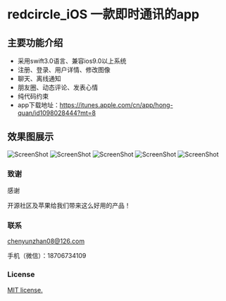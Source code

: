 # redcircle_iOS 一款即时通讯的app

## 主要功能介绍
* 采用swift3.0语言、兼容ios9.0以上系统
* 注册、登录、用户详情、修改图像
* 聊天、离线通知
* 朋友圈、动态评论、发表心情
* 纯代码约束
* app下载地址：https://itunes.apple.com/cn/app/hong-quan/id1098028444?mt=8

## 效果图展示
![ScreenShot](https://raw.githubusercontent.com/chenyunzhan/redcircle_iOS/master/redcircle/1.png)
![ScreenShot](https://raw.githubusercontent.com/chenyunzhan/redcircle_iOS/master/redcircle/2.png)
![ScreenShot](https://raw.githubusercontent.com/chenyunzhan/redcircle_iOS/master/redcircle/3.png)
![ScreenShot](https://raw.githubusercontent.com/chenyunzhan/redcircle_iOS/master/redcircle/4.png)
![ScreenShot](https://raw.githubusercontent.com/chenyunzhan/redcircle_iOS/master/redcircle/5.png)


### 致谢
感谢 

开源社区及苹果给我们带来这么好用的产品！

### 联系
chenyunzhan08@126.com

手机（微信）：18706734109

### License
[MIT license.](http://www.opensource.org/licenses/mit-license.php)

